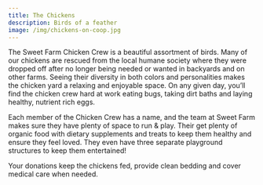 ```yaml
---
title: The Chickens
description: Birds of a feather 
image: /img/chickens-on-coop.jpg
---
```


The Sweet Farm Chicken Crew is a beautiful assortment of birds. Many of our chickens are rescued from the local humane society where they were dropped off after no longer being needed or wanted in backyards and on other farms. Seeing their diversity in both colors and personalities makes the chicken yard a relaxing and enjoyable space. On any given day, you’ll find the chicken crew hard at work eating bugs, taking dirt baths and laying healthy, nutrient rich eggs. 

Each member of the Chicken Crew has a name, and the team at Sweet Farm makes sure they have plenty of space to run & play.  Their get plenty of organic food with dietary supplements and treats to keep them healthy and ensure they feel loved. They even have three separate playground structures to keep them entertained!

Your donations keep the chickens fed, provide clean bedding and cover medical care when needed.
